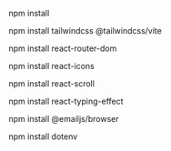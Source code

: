 npm install

npm install tailwindcss @tailwindcss/vite

npm install react-router-dom

npm install react-icons

npm install react-scroll

npm install react-typing-effect

npm install @emailjs/browser

npm install dotenv